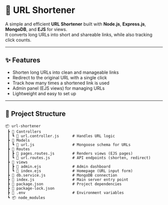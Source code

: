 # 🔗 URL Shortener

A simple and efficient **URL Shortener** built with **Node.js**, **Express.js**, **MongoDB**, and **EJS** for views.  
It converts long URLs into short and shareable links, while also tracking click counts.

---

## ✨ Features
- Shorten long URLs into clean and manageable links  
- Redirect to the original URL with a single click  
- Track how many times a shortened link is used  
- Admin panel (EJS views) for managing URLs  
- Lightweight and easy to set up  

---

## 📂 Project Structure
```text
📦 url-shortener
 ┣ 📂 Controllers
 ┃ ┗ 📜 url.controller.js      # Handles URL logic
 ┣ 📂 Models
 ┃ ┗ 📜 url.js                 # Mongoose schema for URLs
 ┣ 📂 Routes
 ┃ ┣ 📜 pages.routes.js        # Renders views (EJS pages)
 ┃ ┗ 📜 url.routes.js          # API endpoints (shorten, redirect)
 ┣ 📂 views
 ┃ ┣ 📜 admin.ejs              # Admin dashboard
 ┃ ┗ 📜 index.ejs              # Homepage (URL input form)
 ┣ 📜 db.service.js            # MongoDB connection
 ┣ 📜 index.js                 # Main server entry point
 ┣ 📜 package.json             # Project dependencies
 ┣ 📜 package-lock.json        
 ┣ 📜 .env                     # Environment variables
 ┗ 📦 node_modules


